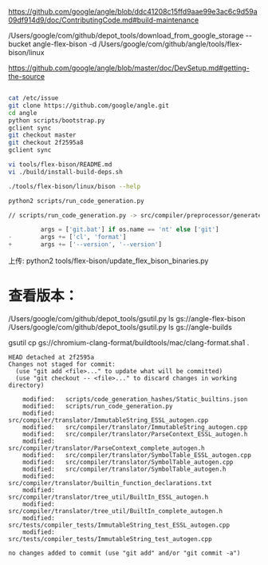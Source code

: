 https://github.com/google/angle/blob/ddc41208c15ffd9aae99e3ac6c9d59a09df914d9/doc/ContributingCode.md#build-maintenance

/Users/google/com/github/depot_tools/download_from_google_storage --bucket angle-flex-bison -d /Users/google/com/github/angle/tools/flex-bison/linux


https://github.com/google/angle/blob/master/doc/DevSetup.md#getting-the-source

```sh

cat /etc/issue
git clone https://github.com/google/angle.git
cd angle
python scripts/bootstrap.py
gclient sync
git checkout master
git checkout 2f2595a8
gclient sync

vi tools/flex-bison/README.md
vi ./build/install-build-deps.sh

./tools/flex-bison/linux/bison --help

python2 scripts/run_code_generation.py

// scripts/run_code_generation.py -> src/compiler/preprocessor/generate_parser.py -> src/compiler/generate_parser_tools.py


```

``` scripts/run_code_generation.py
         args = ['git.bat'] if os.name == 'nt' else ['git']
-        args += ['cl', 'format']
+        args += ['--version', '--version']
```


上传: python2 tools/flex-bison/update_flex_bison_binaries.py

# 查看版本：
/Users/google/com/github/depot_tools/gsutil.py ls gs://angle-flex-bison
/Users/google/com/github/depot_tools/gsutil.py ls gs://angle-builds


gsutil cp gs://chromium-clang-format/buildtools/mac/clang-format.sha1 .
```
HEAD detached at 2f2595a
Changes not staged for commit:
  (use "git add <file>..." to update what will be committed)
  (use "git checkout -- <file>..." to discard changes in working directory)

	modified:   scripts/code_generation_hashes/Static_builtins.json
	modified:   scripts/run_code_generation.py
	modified:   src/compiler/translator/ImmutableString_ESSL_autogen.cpp
	modified:   src/compiler/translator/ImmutableString_autogen.cpp
	modified:   src/compiler/translator/ParseContext_ESSL_autogen.h
	modified:   src/compiler/translator/ParseContext_complete_autogen.h
	modified:   src/compiler/translator/SymbolTable_ESSL_autogen.cpp
	modified:   src/compiler/translator/SymbolTable_autogen.cpp
	modified:   src/compiler/translator/SymbolTable_autogen.h
	modified:   src/compiler/translator/builtin_function_declarations.txt
	modified:   src/compiler/translator/tree_util/BuiltIn_ESSL_autogen.h
	modified:   src/compiler/translator/tree_util/BuiltIn_complete_autogen.h
	modified:   src/tests/compiler_tests/ImmutableString_test_ESSL_autogen.cpp
	modified:   src/tests/compiler_tests/ImmutableString_test_autogen.cpp

no changes added to commit (use "git add" and/or "git commit -a")
```